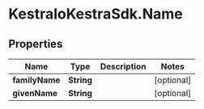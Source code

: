 # KestraIoKestraSdk.Name

## Properties

Name | Type | Description | Notes
------------ | ------------- | ------------- | -------------
**familyName** | **String** |  | [optional] 
**givenName** | **String** |  | [optional] 


